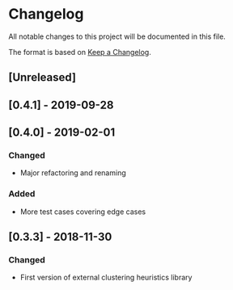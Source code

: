 # Changelog
All notable changes to this project will be documented in this file.

The format is based on [Keep a Changelog](https://keepachangelog.com/en/1.0.0/).

## [Unreleased]

## [0.4.1] - 2019-09-28

## [0.4.0] - 2019-02-01
### Changed
- Major refactoring and renaming

### Added
- More test cases covering edge cases

## [0.3.3] - 2018-11-30
### Changed
- First version of external clustering heuristics library
